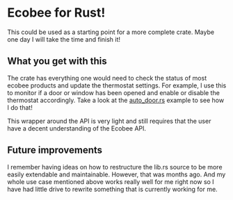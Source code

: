 # Ecobee for Rust!  
This could be used as a starting point for a more complete crate.  Maybe one day I will take the time and finish it!  

## What you get with this
The crate has everything one would need to check the status of most ecobee products and update the thermostat settings.  For example,
I use this to monitor if a door or window has been opened and enable or disable the thermostat accordingly.  Take a look at the [auto_door.rs](https://gitlab.com/Delamare/ecobee/-/blob/master/examples/auto_door.rs) example to see how I do that!

This wrapper around the API is very light and still requires that the user have a decent understanding of the Ecobee API.

## Future improvements
I remember having ideas on how to restructure the lib.rs source to be more easily extendable and maintainable.  However, that was months ago.  And my whole use case mentioned above works really well for me right now so I have had little drive to rewrite something that is currently working for me.
